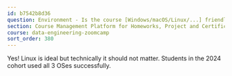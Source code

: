 ```yaml
---
id: b7542b8d36
question: Environment - Is the course [Windows/macOS/Linux/...] friendly?
section: Course Management Platform for Homeworks, Project and Certificate
course: data-engineering-zoomcamp
sort_order: 380
---
```


Yes! Linux is ideal but technically it should not matter. Students in the 2024 cohort used all 3 OSes successfully.

